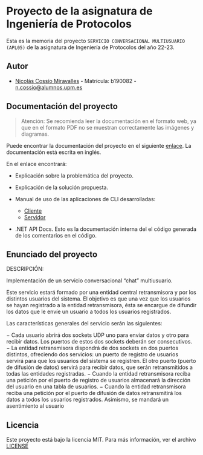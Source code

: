 # Proyecto de la asignatura de Ingeniería de Protocolos

Esta es la memoria del proyecto `SERVICIO CONVERSACIONAL MULTIUSUARIO (APL05)` de la asignatura de Ingeniería de Protocolos del año 22-23.

## Autor

- [Nicolás Cossío Miravalles](mailto:<nicocossiom@gmail.com>) - Matrícula: b190082 - [n.cossio@alumnos.upm.es](mailto:<n.cossio@alumnos.upm.es>)

## Documentación del proyecto

> Atención: Se recomienda leer la documentación en el formato web, ya que en el formato PDF no se muestran correctamente las imágenes y diagramas.

Puede encontrar la documentación del proyecto en el siguiente [enlace](https://nicocossiom.github.io/IngenieriaProtocolos/). La documentación está escrita en inglés.

En el enlace encontrará:

- Explicación sobre la problemática del proyecto.
- Explicación de la solución propuesta.
- Manual de uso de las aplicaciones de CLI desarrolladas:
  - [Cliente](https://nicocossiom.github.io/IngenieriaProtocolos/cliente.html)
  - [Servidor](https://nicocossiom.github.io/IngenieriaProtocolos/server.html)

- .NET API Docs. Esto es la documentación interna del el código generada de los comentarios en el código.

## Enunciado del proyecto

DESCRIPCIÓN:

Implementación de un servicio conversacional “chat” multiusuario.

Este servicio estará formado por una entidad central retransmisora y por los distintos usuarios del
sistema. El objetivo es que una vez que los usuarios se hayan registrado a la entidad
retransmisora, ésta se encargue de difundir los datos que le envíe un usuario a todos
los usuarios registrados.

Las características generales del servicio serán las siguientes:

− Cada usuario abrirá dos sockets UDP uno para enviar datos y otro para recibir datos. Los puertos de estos dos sockets deberán ser consecutivos.
− La entidad retransmisora dispondrá de dos sockets en dos puertos distintos, ofreciendo dos servicios: un puerto de registro de usuarios servirá para que los usuarios del sistema se registren. El otro puerto (puerto de difusión de datos) servirá para recibir datos, que serán retransmitidos a todas las entidades registradas.
− Cuando la entidad retransmisora reciba una petición por el puerto de registro de usuarios almacenará la dirección del usuario en una tabla de usuarios.
− Cuando la entidad retransmisora reciba una petición por el puerto de difusión de datos retransmitirá los datos a todos los usuarios registrados. Asimismo, se mandará un asentimiento al usuario

## Licencia

Este proyecto está bajo la licencia MIT. Para más información, ver el archivo [LICENSE](https://github.com/nicocossiom/IngenieriaProtocolos/blob/master/LICENSE)
